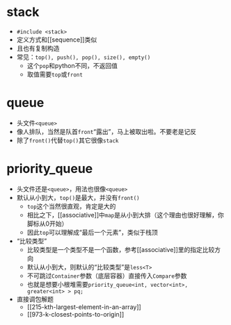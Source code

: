 # stack
- `#include <stack>`
- 定义方式和[[sequence]]类似
- 且也有复制构造
- 常见：`top(), push(), pop(), size(), empty()`
  - 这个`pop`和python不同，不返回值
  - 取值需要`top`或`front`
# queue
- 头文件`<queue>`
- 像人排队，当然是队首`front`“露出”，马上被取出啦。不要老是记反
- 除了`front()`代替`top()`其它很像`stack`
# priority_queue
- 头文件还是`<queue>`，用法也很像`<queue>`
- 默认从小到大，`top()`是最大，并没有`front()`
  - `top`这个当然很直观，肯定是大的
  - 相比之下，[[associative]]中`map`是从小到大排（这个理由也很好理解，你脚标从0开始）
  - 因此`top`可以理解成“最后一个元素”，类似于栈顶
- “比较类型”
  - 比较类型是一个类型不是一个函数，参考[[associative]]里的指定比较方向
  - 默认从小到大，则默认的“比较类型”是`less<T>`
  - 不可跳过`Container`参数（底层容器）直接传入`Compare`参数
  - 也就是想要小根堆需要`priority_queue<int, vector<int>, greater<int> > pq;`
- 直接调包解题
  - [[215-kth-largest-element-in-an-array]]
  - [[973-k-closest-points-to-origin]]